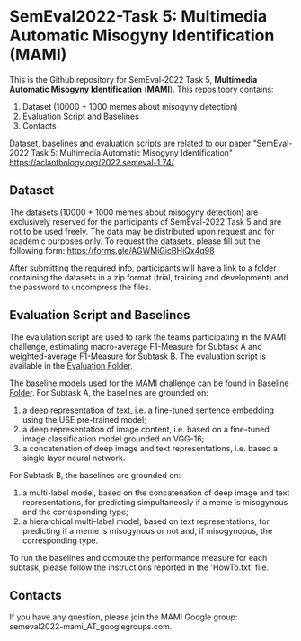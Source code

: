 # SemEval2022-Task 5: Multimedia Automatic Misogyny Identification (MAMI)
This is the Github repository for SemEval-2022 Task 5, **Multimedia Automatic Misogyny Identification** (**MAMI**). This repositopry contains:
1. Dataset (10000 + 1000 memes about misogyny detection)
2. Evaluation Script and Baselines
4. Contacts

Dataset, baselines and evaluation scripts are related to our paper "SemEval-2022 Task 5: Multimedia Automatic Misogyny Identification" https://aclanthology.org/2022.semeval-1.74/ 

## Dataset 
The datasets (10000 + 1000 memes about misogyny detection) are exclusively reserved for the participants of SemEval-2022 Task 5 and are not to be used freely. The data may be distributed upon request and for academic purposes only. To request the datasets, please fill out the following form: https://forms.gle/AGWMiGicBHiQx4q98

After submitting the required info, participants will have  a link to a folder containing the datasets in a zip format (trial, training and development) and the password to uncompress the files.

## Evaluation Script and Baselines
The evalulation script are used to rank the teams participating in the MAMI challenge, estimating macro-average F1-Measure for Subtask A and weighted-average F1-Measure for Subtask B. The evaluation script is available in the [Evaluation Folder](https://github.com/MIND-Lab/MAMI/tree/main/Evaluation).

The baseline models used for the MAMI challenge can be found in [Baseline Folder](https://github.com/MIND-Lab/MAMI/tree/main/Baselines).
For Subtask A, the baselines are grounded on:
1. a deep representation of text, i.e. a fine-tuned sentence embedding using the USE pre-trained model;
2. a deep representation of image content, i.e. based on a fine-tuned image classification model grounded on VGG-16;
3. a concatenation of deep image and text representations, i.e. based a single layer neural network.

For Subtask B, the baselines are grounded on:
1. a multi-label model, based on the concatenation of deep image and text representations, for predicting simpultaneosly if a meme is misogynous and the corresponding type;
2. a hierarchical multi-label model, based on text representations, for predicting if a meme is misogynous or not and, if misogynopus, the corresponding type.

 To run the baselines and compute the performance measure for each subtask, please follow the instructions reported in the 'HowTo.txt' file.

## Contacts
If you have any question, please join the MAMI Google group: semeval2022-mami_AT_googlegroups.com.
